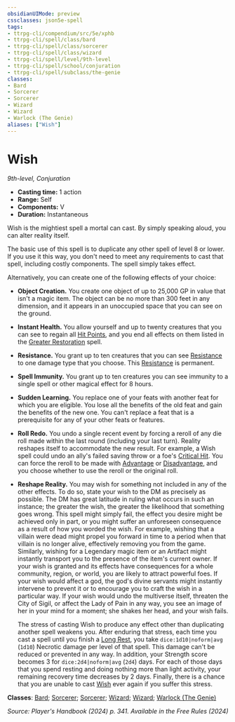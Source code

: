 ```yaml
---
obsidianUIMode: preview
cssclasses: json5e-spell
tags:
- ttrpg-cli/compendium/src/5e/xphb
- ttrpg-cli/spell/class/bard
- ttrpg-cli/spell/class/sorcerer
- ttrpg-cli/spell/class/wizard
- ttrpg-cli/spell/level/9th-level
- ttrpg-cli/spell/school/conjuration
- ttrpg-cli/spell/subclass/the-genie
classes:
- Bard
- Sorcerer
- Sorcerer
- Wizard
- Wizard
- Warlock (The Genie)
aliases: ["Wish"]
---
```

# Wish
*9th-level, Conjuration*  

- **Casting time:** 1 action
- **Range:** Self
- **Components:** V
- **Duration:** Instantaneous

Wish is the mightiest spell a mortal can cast. By simply speaking aloud, you can alter reality itself.

The basic use of this spell is to duplicate any other spell of level 8 or lower. If you use it this way, you don't need to meet any requirements to cast that spell, including costly components. The spell simply takes effect.

Alternatively, you can create one of the following effects of your choice:

- **Object Creation.** You create one object of up to 25,000 GP in value that isn't a magic item. The object can be no more than 300 feet in any dimension, and it appears in an unoccupied space that you can see on the ground.  
- **Instant Health.** You allow yourself and up to twenty creatures that you can see to regain all [Hit Points](3-Compendium/rules/variant-rules/hit-points-xphb.md), and you end all effects on them listed in the [Greater Restoration](3-Compendium/spells/greater-restoration-xphb.md) spell.  
- **Resistance.** You grant up to ten creatures that you can see [Resistance](3-Compendium/rules/variant-rules/resistance-xphb.md) to one damage type that you choose. This [Resistance](3-Compendium/rules/variant-rules/resistance-xphb.md) is permanent.  
- **Spell Immunity.** You grant up to ten creatures you can see immunity to a single spell or other magical effect for 8 hours.  
- **Sudden Learning.** You replace one of your feats with another feat for which you are eligible. You lose all the benefits of the old feat and gain the benefits of the new one. You can't replace a feat that is a prerequisite for any of your other feats or features.  
- **Roll Redo.** You undo a single recent event by forcing a reroll of any die roll made within the last round (including your last turn). Reality reshapes itself to accommodate the new result. For example, a Wish spell could undo an ally's failed saving throw or a foe's [Critical Hit](3-Compendium/rules/variant-rules/critical-hit-xphb.md). You can force the reroll to be made with [Advantage](3-Compendium/rules/variant-rules/advantage-xphb.md) or [Disadvantage](3-Compendium/rules/variant-rules/disadvantage-xphb.md), and you choose whether to use the reroll or the original roll.  
- **Reshape Reality.** You may wish for something not included in any of the other effects. To do so, state your wish to the DM as precisely as possible. The DM has great latitude in ruling what occurs in such an instance; the greater the wish, the greater the likelihood that something goes wrong. This spell might simply fail, the effect you desire might be achieved only in part, or you might suffer an unforeseen consequence as a result of how you worded the wish. For example, wishing that a villain were dead might propel you forward in time to a period when that villain is no longer alive, effectively removing you from the game. Similarly, wishing for a Legendary magic item or an Artifact might instantly transport you to the presence of the item's current owner. If your wish is granted and its effects have consequences for a whole community, region, or world, you are likely to attract powerful foes. If your wish would affect a god, the god's divine servants might instantly intervene to prevent it or to encourage you to craft the wish in a particular way. If your wish would undo the multiverse itself, threaten the City of Sigil, or affect the Lady of Pain in any way, you see an image of her in your mind for a moment; she shakes her head, and your wish fails.  

    The stress of casting Wish to produce any effect other than duplicating another spell weakens you. After enduring that stress, each time you cast a spell until you finish a [Long Rest](3-Compendium/rules/variant-rules/long-rest-xphb.md), you take `dice:1d10|noform|avg` (`1d10`) Necrotic damage per level of that spell. This damage can't be reduced or prevented in any way. In addition, your Strength score becomes 3 for `dice:2d4|noform|avg` (`2d4`) days. For each of those days that you spend resting and doing nothing more than light activity, your remaining recovery time decreases by 2 days. Finally, there is a  chance that you are unable to cast [Wish](3-Compendium/spells/wish-xphb.md) ever again if you suffer this stress.  

**Classes**: [Bard](list-spells-classes-bard); [Sorcerer](list-spells-classes-sorcerer); [Sorcerer](list-spells-classes-sorcerer); [Wizard](list-spells-classes-wizard); [Wizard](list-spells-classes-wizard); [Warlock (The Genie)](list-spells-classes-warlock-xphb-the-genie-tce)

*Source: Player's Handbook (2024) p. 341. Available in the Free Rules (2024)*